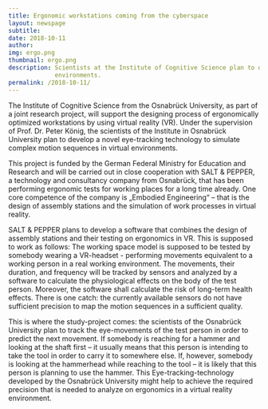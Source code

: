 ```yaml
---
title: Ergonomic workstations coming from the cyberspace
layout: newspage
subtitle: 
date: 2018-10-11
author: 
img: ergo.png
thumbnail: ergo.png
description: Scientists at the Institute of Cognitive Science plan to develop a novel eye-tracking technology to simulate complex motion sequences in virtual
             environments.
permalink: /2018-10-11/
---
```


The Institute of Cognitive Science from the Osnabrück University, as part of a joint research project, will support the designing process of ergonomically optimized workstations by using virtual reality (VR). Under the supervision of Prof. Dr. Peter König, the scientists of the Institute in Osnabrück University plan to develop a novel eye-tracking technology to simulate complex motion sequences in virtual environments.

This project is funded by the German Federal Ministry for Education and Research and will be carried out in close cooperation with SALT & PEPPER, a technology and consultancy company from Osnabrück, that has been performing ergonomic tests for working places for a long time already. One core competence of the company is „Embodied Engineering“ – that is the design of assembly stations and the simulation of work processes in virtual reality.

SALT & PEPPER plans to develop a software that combines the design of assembly stations and their testing on ergonomics in VR. This is supposed to work as follows: The working space model is supposed to be tested by somebody wearing a VR-headset - performing movements equivalent to a working person in a real working environment. The movements, their duration, and frequency will be tracked by sensors and analyzed by a software to calculate the physiological effects on the body of the test person. Moreover, the software shall calculate the risk of long-term health effects. There is one catch: the currently available sensors do not have sufficient precision to map the motion sequences in a sufficient quality.

This is where the study-project comes: the scientists of the Osnabrück University plan to track the eye-movements of the test person in order to predict the next movement. If somebody is reaching for a hammer and looking at the shaft first – it usually means that this person is intending to take the tool in order to carry it to somewhere else. If, however, somebody is looking at the hammerhead while reaching to the tool – it is likely that this person is planning to use the hammer. This Eye-tracking-technology developed by the Osnabrück University might help to achieve the required precision that is needed to analyze on ergonomics in a virtual reality environment.